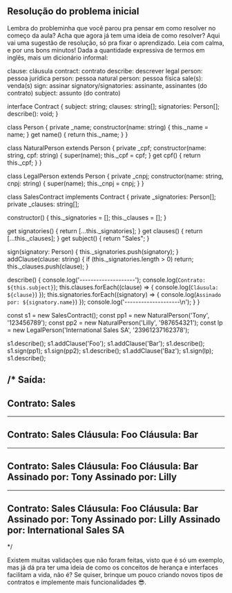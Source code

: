 ## Resolução do problema inicial

Lembra do probleminha que você parou pra pensar em como resolver no começo da aula?
Acha que agora já tem uma ideia de como resolver?
Aqui vai uma sugestão de resolução, só pra fixar o aprendizado. Leia com calma, e por uns bons minutos!
Dada a quantidade expressiva de termos em inglês, mais um dicionário informal:

clause: cláusula
contract: contrato
describe: descrever
legal person: pessoa jurídica
person: pessoa
natural person: pessoa física
sale(s): venda(s)
sign: assinar
signatory/signatories: assinante, assinantes (do contrato)
subject: assunto (do contrato)

interface Contract {
  subject: string;
  clauses: string[];
  signatories: Person[];
  describe(): void;
}

class Person {
  private _name;
  constructor(name: string) {
    this._name = name;
  }
  get name() { return this._name; }
}

class NaturalPerson extends Person {
  private _cpf;
  constructor(name: string, cpf: string) {
    super(name);
    this._cpf = cpf;
  }
  get cpf() { return this._cpf; }
}

class LegalPerson extends Person {
  private _cnpj;
  constructor(name: string, cnpj: string) {
    super(name);
    this._cnpj = cnpj;
  }
}

class SalesContract implements Contract {
  private _signatories: Person[];
  private _clauses: string[];

  constructor() {
    this._signatories = [];
    this._clauses = [];
  }

  get signatories() { return [...this._signatories]; }
  get clauses() { return [...this._clauses]; }
  get subject() { return "Sales"; }

  sign(signatory: Person) { this._signatories.push(signatory); }
  addClause(clause: string) {
    if (this._signatories.length > 0) return;
    this._clauses.push(clause);
  }

  describe() {
    console.log('--------------------');
    console.log(`Contrato: ${this.subject}`);
    this.clauses.forEach((clause) => { console.log(`Cláusula: ${clause}`) });
    this.signatories.forEach((signatory) => { console.log(`Assinado por: ${signatory.name}`) });
    console.log('--------------------\n');
  }
}

const s1 = new SalesContract();
const pp1 = new NaturalPerson('Tony', '123456789');
const pp2 = new NaturalPerson('Lilly', '987654321');
const lp = new LegalPerson('International Sales SA', '23961237162378');

s1.describe();
s1.addClause('Foo');
s1.addClause('Bar');
s1.describe();
s1.sign(pp1);
s1.sign(pp2);
s1.describe();
s1.addClause('Baz');
s1.sign(lp);
s1.describe();

/*
Saída:
--------------------
Contrato: Sales
--------------------

--------------------
Contrato: Sales
Cláusula: Foo
Cláusula: Bar
--------------------

--------------------
Contrato: Sales
Cláusula: Foo
Cláusula: Bar
Assinado por: Tony
Assinado por: Lilly
--------------------

--------------------
Contrato: Sales
Cláusula: Foo
Cláusula: Bar
Assinado por: Tony
Assinado por: Lilly
Assinado por: International Sales SA
--------------------
 */

 Existem muitas validações que não foram feitas, visto que é só um exemplo, mas já dá pra ter uma ideia de como os conceitos de herança e interfaces facilitam a vida, não é?
Se quiser, brinque um pouco criando novos tipos de contratos e implemente mais funcionalidades 😎.
